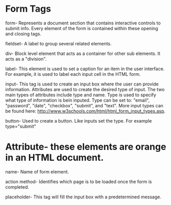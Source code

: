 # Form Tags

form- Represents a document section that contains interactive controls to submit info. Every element of the form is contained within these opening and closing tags. 

fieldset- A label to group several related elements.

div- Block level element that acts as a container for other sub elements. It acts as a "division".

label- This element is used to set a caption for an item in the user interface. For example, it is used to label each input cell in the HTML form. 

input- This tag is used to create an input box where the user can provide information. Attributes are used to create the desired type of input. The two main types of attributes include type and name. Type is used to specify what type of information is bein inputed. Type can be set to: "email", "password", "date", "checkbox", "submit", and "text". More input types can be found here: http://www.w3schools.com/html/html_form_input_types.asp.

button- Used to create a button. Like inputs set the type. For example type="submit"


# Attribute- these elements are orange in an HTML document. 

name- Name of form element. 

action method- Identifies which page is to be loaded once the form is completed. 

placeholder- This tag will fill the input box with a predetermined message. 